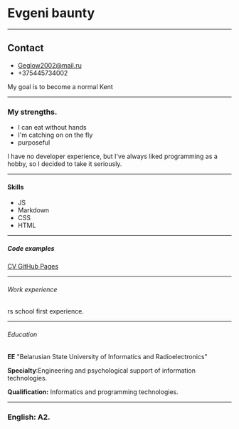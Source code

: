 # Evgeni baunty
---
## Contact
* Geglow2002@mail.ru
* +375445734002

My goal is to become a normal Kent

---
### My strengths.
* I can eat without hands
* I'm catching on on the fly
* purposeful

I have no developer experience, but I've always liked programming as a hobby, so I decided to take it seriously.

---
#### Skills
* JS
* Markdown
* CSS
* HTML
---
##### Сode examples

[CV GitHub Pages](https://github.com/Baunty2001/rsschool-cv/tree/main)

----
###### Work experience
rs school first experience.

---
###### Education
__EE__ "Belarusian State University of Informatics and Radioelectronics"

__Specialty__:Engineering and psychological support of information technologies.

__Qualification:__ Informatics and programming technologies.

---
### English: A2.
